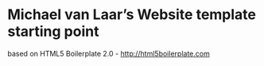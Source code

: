 # Michael van Laar’s Website template starting point

based on HTML5 Boilerplate 2.0 - http://html5boilerplate.com